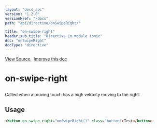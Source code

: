```yaml
---
layout: "docs_api"
version: "1.2.0"
versionHref: "/docs"
path: "api/directive/onSwipeRight/"

title: "on-swipe-right"
header_sub_title: "Directive in module ionic"
doc: "onSwipeRight"
docType: "directive"
---
```


<div class="improve-docs">
  <a href='https://github.com/driftyco/ionic-v1/blob/master/js/angular/directive/gesture.js#L233'>
    View Source
  </a>
  &nbsp;
  <a href='http://github.com/driftyco/ionic/edit/1.x/js/angular/directive/gesture.js#L233'>
    Improve this doc
  </a>
</div>




<h1 class="api-title">

  on-swipe-right



</h1>





Called when a moving touch has a high velocity moving to the right.








  
<h2 id="usage">Usage</h2>
  
```html
<button on-swipe-right="onSwipeRight()" class="button">Test</button>
```
  
  

  





